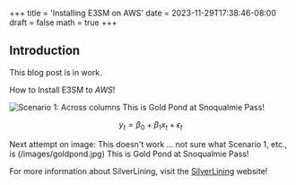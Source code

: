 +++
title = 'Installing E3SM on AWS'
date = 2023-11-29T17:38:46-08:00
draft = false
math = true
+++
## Introduction

This blog post is in work.

How to Install E3SM to *AWS*!

![Scenario 1: Across columns](/images/goldpond.jpg)
This is Gold Pond at Snoqualmie Pass!

$$y_t = \beta_0 + \beta_1 x_t + \epsilon_t$$


Next attempt on image:
This doesn't work ... not sure what Scenario 1, etc., is
(/images/goldpond.jpg)
This is Gold Pond at Snoqualmie Pass!



For more information about SilverLining, visit the [SilverLining](https://silverlining.ngo) website!

